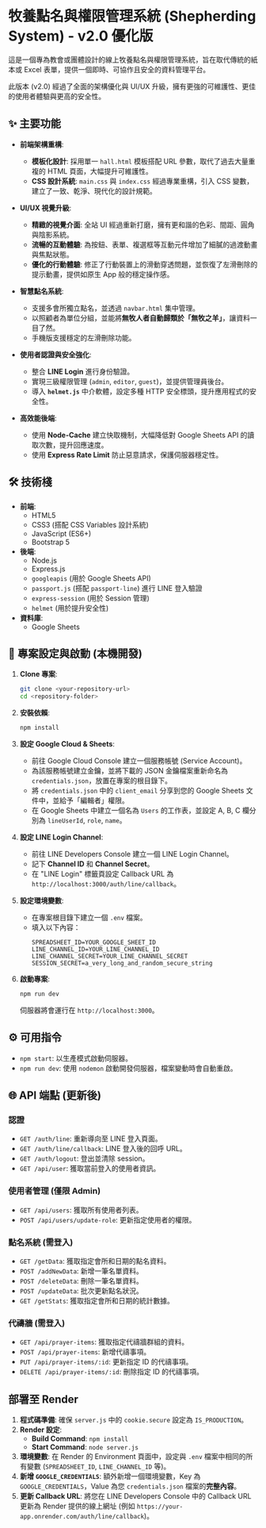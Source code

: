 # 牧養點名與權限管理系統 (Shepherding System) - v2.0 優化版

這是一個專為教會或團體設計的線上牧養點名與權限管理系統，旨在取代傳統的紙本或 Excel 表單，提供一個即時、可協作且安全的資料管理平台。

此版本 (v2.0) 經過了全面的架構優化與 UI/UX 升級，擁有更強的可維護性、更佳的使用者體驗與更高的安全性。

## ✨ 主要功能

- **前端架構重構**:
    - **模板化設計**: 採用單一 `hall.html` 模板搭配 URL 參數，取代了過去大量重複的 HTML 頁面，大幅提升可維護性。
    - **CSS 設計系統**: `main.css` 與 `index.css` 經過專業重構，引入 CSS 變數，建立了一致、乾淨、現代化的設計規範。

- **UI/UX 視覺升級**:
    - **精緻的視覺介面**: 全站 UI 經過重新打磨，擁有更和諧的色彩、間距、圓角與陰影系統。
    - **流暢的互動體驗**: 為按鈕、表單、複選框等互動元件增加了細膩的過渡動畫與焦點狀態。
    - **優化的行動體驗**: 修正了行動裝置上的滑動穿透問題，並恢復了左滑刪除的提示動畫，提供如原生 App 般的穩定操作感。

- **智慧點名系統**:
    - 支援多會所獨立點名，並透過 `navbar.html` 集中管理。
    - 以照顧者為單位分組，並能將**無牧人者自動歸類於「無牧之羊」**，讓資料一目了然。
    - 手機版支援穩定的左滑刪除功能。

- **使用者認證與安全強化**:
    - 整合 **LINE Login** 進行身份驗證。
    - 實現三級權限管理 (`admin`, `editor`, `guest`)，並提供管理員後台。
    - 導入 **`helmet.js`** 中介軟體，設定多種 HTTP 安全標頭，提升應用程式的安全性。

- **高效能後端**:
    - 使用 **Node-Cache** 建立快取機制，大幅降低對 Google Sheets API 的讀取次數，提升回應速度。
    - 使用 **Express Rate Limit** 防止惡意請求，保護伺服器穩定性。

## 🛠️ 技術棧

- **前端**:
    - HTML5
    - CSS3 (搭配 CSS Variables 設計系統)
    - JavaScript (ES6+)
    - Bootstrap 5
- **後端**:
    - Node.js
    - Express.js
    - `googleapis` (用於 Google Sheets API)
    - `passport.js` (搭配 `passport-line`) 進行 LINE 登入驗證
    - `express-session` (用於 Session 管理)
    - `helmet` (用於提升安全性)
- **資料庫**:
    - Google Sheets

## 🚀 專案設定與啟動 (本機開發)

1.  **Clone 專案**:
    ```bash
    git clone <your-repository-url>
    cd <repository-folder>
    ```

2.  **安裝依賴**:
    ```bash
    npm install
    ```

3.  **設定 Google Cloud & Sheets**:
    - 前往 Google Cloud Console 建立一個服務帳號 (Service Account)。
    - 為該服務帳號建立金鑰，並將下載的 JSON 金鑰檔案重新命名為 `credentials.json`，放置在專案的根目錄下。
    - 將 `credentials.json` 中的 `client_email` 分享到您的 Google Sheets 文件中，並給予「編輯者」權限。
    - 在 Google Sheets 中建立一個名為 `Users` 的工作表，並設定 A, B, C 欄分別為 `lineUserId`, `role`, `name`。

4.  **設定 LINE Login Channel**:
    - 前往 LINE Developers Console 建立一個 LINE Login Channel。
    - 記下 **Channel ID** 和 **Channel Secret**。
    - 在 "LINE Login" 標籤頁設定 Callback URL 為 `http://localhost:3000/auth/line/callback`。

5.  **設定環境變數**:
    - 在專案根目錄下建立一個 `.env` 檔案。
    - 填入以下內容：
      ```env
      SPREADSHEET_ID=YOUR_GOOGLE_SHEET_ID
      LINE_CHANNEL_ID=YOUR_LINE_CHANNEL_ID
      LINE_CHANNEL_SECRET=YOUR_LINE_CHANNEL_SECRET
      SESSION_SECRET=a_very_long_and_random_secure_string
      ```

6.  **啟動專案**:
    ```bash
    npm run dev
    ```
    伺服器將會運行在 `http://localhost:3000`。

## ⚙️ 可用指令

- `npm start`: 以生產模式啟動伺服器。
- `npm run dev`: 使用 `nodemon` 啟動開發伺服器，檔案變動時會自動重啟。

## 🌐 API 端點 (更新後)

### 認證
- `GET /auth/line`: 重新導向至 LINE 登入頁面。
- `GET /auth/line/callback`: LINE 登入後的回呼 URL。
- `GET /auth/logout`: 登出並清除 session。
- `GET /api/user`: 獲取當前登入的使用者資訊。

### 使用者管理 (僅限 Admin)
- `GET /api/users`: 獲取所有使用者列表。
- `POST /api/users/update-role`: 更新指定使用者的權限。

### 點名系統 (需登入)
- `GET /getData`: 獲取指定會所和日期的點名資料。
- `POST /addNewData`: 新增一筆名單資料。
- `POST /deleteData`: 刪除一筆名單資料。
- `POST /updateData`: 批次更新點名狀況。
- `GET /getStats`: 獲取指定會所和日期的統計數據。

### 代禱牆 (需登入)
- `GET /api/prayer-items`: 獲取指定代禱牆群組的資料。
- `POST /api/prayer-items`: 新增代禱事項。
- `PUT /api/prayer-items/:id`: 更新指定 ID 的代禱事項。
- `DELETE /api/prayer-items/:id`: 刪除指定 ID 的代禱事項。

## 部署至 Render

1.  **程式碼準備**: 確保 `server.js` 中的 `cookie.secure` 設定為 `IS_PRODUCTION`。
2.  **Render 設定**:
    - **Build Command**: `npm install`
    - **Start Command**: `node server.js`
3.  **環境變數**: 在 Render 的 Environment 頁面中，設定與 `.env` 檔案中相同的所有變數 (`SPREADSHEET_ID`, `LINE_CHANNEL_ID` 等)。
4.  **新增 `GOOGLE_CREDENTIALS`**: 額外新增一個環境變數，Key 為 `GOOGLE_CREDENTIALS`，Value 為您 `credentials.json` 檔案的**完整內容**。
5.  **更新 Callback URL**: 將您在 LINE Developers Console 中的 Callback URL 更新為 Render 提供的線上網址 (例如 `https://your-app.onrender.com/auth/line/callback`)。